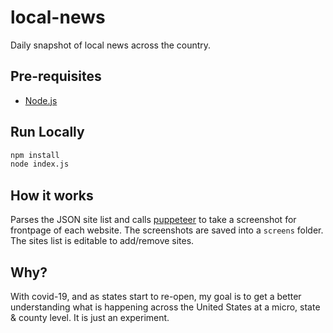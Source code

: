 # local-news

Daily snapshot of local news across the country.

## Pre-requisites

- [Node.js](https://nodejs.org/en/)

## Run Locally

```bash
npm install
node index.js
```

## How it works

Parses the JSON site list and calls [puppeteer](https://github.com/puppeteer/puppeteer) to take a screenshot for frontpage of each website. The screenshots are saved into a `screens` folder. The sites list is editable to add/remove sites.

## Why?

With covid-19, and as states start to re-open, my goal is to get a better understanding what is happening across the United States at a micro, state & county level. It is just an experiment.